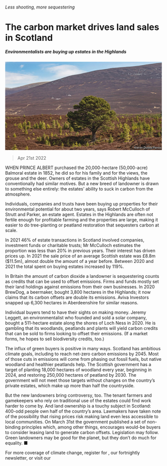 ###### Less shooting, more sequestering

# The carbon market drives land sales in Scotland 

##### Environmentalists are buying up estates in the Highlands 

![image](images/20220423_BRP003_0.jpg) 

> Apr 21st 2022 

WHEN PRINCE ALBERT purchased the 20,000-hectare (50,000-acre) Balmoral estate in 1852, he did so for his family and for the views, the grouse and the deer. Owners of estates in the Scottish Highlands have conventionally had similar motives. But a new breed of landowner is drawn to something else entirely: the estates’ ability to suck in carbon from the atmosphere.

Individuals, companies and trusts have been buying up properties for their environmental potential for about two years, says Robert McCulloch of Strutt and Parker, an estate agent. Estates in the Highlands are often not fertile enough for profitable farming and the properties are large, making it easier to do tree-planting or peatland restoration that sequesters carbon at scale.


In 2021 46% of estate transactions in Scotland involved companies, investment funds or charitable trusts; Mr McCulloch estimates the proportion was less than 20% in previous years. Their interest has driven prices up. In 2021 the sale price of an average Scottish estate was £8.8m ($11.5m), almost double the amount of a year before. Between 2020 and 2021 the total spent on buying estates increased by 119%.

In Britain the amount of carbon dioxide a landowner is sequestering counts as credits that can be used to offset emissions. Firms and funds mostly set their land holdings against emissions from their own businesses. In 2020 BrewDog, a beermaker, bought 3,800 hectares in the Highlands; it now claims that its carbon offsets are double its emissions. Aviva Investors snapped up 6,300 hectares in Aberdeenshire for similar reasons.

Individual buyers tend to have their sights on making money. Jeremy Leggett, an environmentalist who founded and sold a solar company, bought a 511-hectare estate along the shores of Loch Ness in 2020. He is gambling that its woodlands, peatlands and plants will yield carbon credits that can be sold to firms looking to offset their emissions. (If a market forms, he hopes to sell biodiversity credits, too.)

The influx of green buyers is positive in many ways. Scotland has ambitious climate goals, including to reach net-zero carbon emissions by 2045. Most of those cuts in emissions will come from phasing out fossil fuels, but native woodland and healthier peatlands help. The Scottish government has a target of planting 18,000 hectares of woodland every year, beginning in 2024, and restoring 250,000 hectares of peatland by 2030. The government will not meet those targets without changes on the country’s private estates, which make up more than half the countryside.

But the new landowners bring controversy, too. The tenant farmers and gamekeepers who rely on traditional use of the estates could find work harder to come by. And land ownership is a touchy subject in Scotland: 400-odd people own half of the country’s area. Lawmakers have taken note of the possibility that rising prices risk making land even less accessible to local communities. On March 31st the government published a set of non-binding principles which, among other things, encourages would-be buyers to consider leasing land to generate carbon offsets. Legislation may follow. Green landowners may be good for the planet, but they don’t do much for equality. ■

For more coverage of climate change, register for , our fortnightly newsletter, or visit our 

